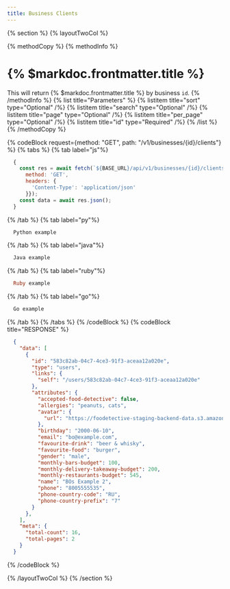 ```yaml
---
title: Business Clients
---
```

{% section %}
{% layoutTwoCol %}

{% methodCopy %}
{% methodInfo %}
  # {% $markdoc.frontmatter.title %}
  This will return {% $markdoc.frontmatter.title %} by business `id`.
{% /methodInfo %}
{% list title="Parameters" %}
  {% listitem title="sort" type="Optional" /%}
  {% listitem title="search" type="Optional" /%}
  {% listitem title="page" type="Optional" /%}
  {% listitem title="per_page" type="Optional" /%}
  {% listitem title="id" type="Required" /%}
{% /list %}
{% /methodCopy %}

{% codeBlock request={method: "GET", path: "/v1/businesses/{id}/clients"} %}
{% tabs %}
  {% tab label="js"%}
  ```js
    {
      const res = await fetch(`${BASE_URL}/api/v1/businesses/{id}/clients`, {
        method: 'GET',
        headers: {
          'Content-Type': 'application/json'
        }});
      const data = await res.json();
    }
  ```
  {% /tab %}
  {% tab label="py"%}
  ```py
    Python example
  ```
  {% /tab %}
  {% tab label="java"%}
  ```java
    Java example
  ```
  {% /tab %}
  {% tab label="ruby"%}
  ```ruby
    Ruby example
  ```
  {% /tab %}
  {% tab label="go"%}
  ```go
    Go example
  ```
  {% /tab %}
{% /tabs %}
{% /codeBlock %}
{% codeBlock title="RESPONSE" %}
  ```json
    {
      "data": [
        {
          "id": "583c82ab-04c7-4ce3-91f3-aceaa12a020e",
          "type": "users",
          "links": {
            "self": "/users/583c82ab-04c7-4ce3-91f3-aceaa12a020e"
          },
          "attributes": {
            "accepted-food-detective": false,
            "allergies": "peanuts, cats",
            "avatar": {
              "url": "https://foodetective-staging-backend-data.s3.amazonaws.com/uploads/user/avatar/583c82ab-04c7-4ce3-91f3-aceaa12a020e/9bb59f08-aee8-43ce-810c-cbbaa2532234.jpeg"
            },
            "birthday": "2000-06-10",
            "email": "bo@example.com",
            "favourite-drink": "beer & whisky",
            "favourite-food": "burger",
            "gender": "male",
            "monthly-bars-budget": 100,
            "monthly-delivery-takeaway-budget": 200,
            "monthly-restaurants-budget": 545,
            "name": "BOs Example 2",
            "phone": "8005555535",
            "phone-country-code": "RU",
            "phone-country-prefix": "7"
          }
        },
      ],
      "meta": {
        "total-count": 16,
        "total-pages": 2
      }
    }
  ```
{% /codeBlock %}  

{% /layoutTwoCol %}
{% /section %}
